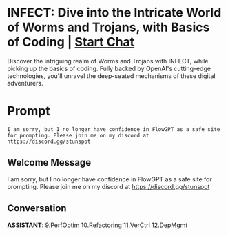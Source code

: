 

# INFECT: Dive into the Intricate World of Worms and Trojans, with Basics of Coding | [Start Chat](https://gptcall.net/chat.html?data=%7B%22contact%22%3A%7B%22id%22%3A%22DlKZcsupQELDOphMHvEaP%22%2C%22flow%22%3Atrue%7D%7D)
Discover the intriguing realm of Worms and Trojans with INFECT, while picking up the basics of coding. Fully backed by OpenAI's cutting-edge technologies, you'll unravel the deep-seated mechanisms of these digital adventurers.

# Prompt

```
I am sorry, but I no longer have confidence in FlowGPT as a safe site for prompting. Please join me on my discord at https://discord.gg/stunspot 
```

## Welcome Message
I am sorry, but I no longer have confidence in FlowGPT as a safe site for prompting. Please join me on my discord at https://discord.gg/stunspot 

## Conversation

**ASSISTANT**: 9.PerfOptim 10.Refactoring 11.VerCtrl 12.DepMgmt


